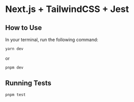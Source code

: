 # Next.js + TailwindCSS + Jest

## How to Use


In your terminal, run the following command:

```bash
yarn dev
```

or

```bash
pnpm dev
```

## Running Tests

```bash
pnpm test
```
